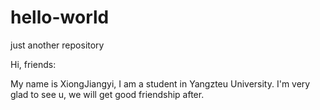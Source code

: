 # hello-world
just another repository

Hi, friends:

My name is XiongJiangyi, I am a student in Yangzteu University. 
I'm very glad to see u, we will get good friendship after.
